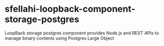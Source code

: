 # sfellahi-loopback-component-storage-postgres
LoopBack storage postgres component provides Node.js and REST APIs to manage binary contents using Postgres Large Object
